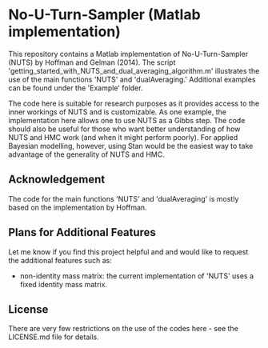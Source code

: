 # No-U-Turn-Sampler (Matlab implementation)
This repository contains a Matlab implementation of No-U-Turn-Sampler (NUTS) by Hoffman and Gelman (2014). The script 'getting_started_with_NUTS_and_dual_averaging_algorithm.m' illustrates the use of the main functions 'NUTS' and 'dualAveraging.' Additional examples can be found under the 'Example' folder.

The code here is suitable for research purposes as it provides access to the inner workings of NUTS and is customizable. As one example, the implementation here allows one to use NUTS as a Gibbs step. The code should also be useful for those who want better understanding of how NUTS and HMC work (and when it might perform poorly). For applied Bayesian modelling, however, using Stan would be the easiest way to take advantage of the generality of NUTS and HMC.

## Acknowledgement
The code for the main functions 'NUTS' and 'dualAveraging' is mostly based on the implementation by Hoffman. 

## Plans for Additional Features
Let me know if you find this project helpful and and would like to request the additional features such as:
- non-identity mass matrix: the current implementation of 'NUTS' uses a fixed identity mass matrix.

## License
There are very few restrictions on the use of the codes here - see the LICENSE.md file for details.


